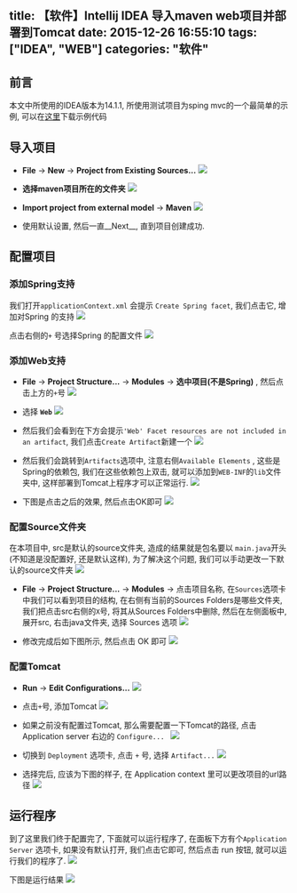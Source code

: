title: 【软件】Intellij IDEA 导入maven web项目并部署到Tomcat
date: 2015-12-26 16:55:10
tags: ["IDEA", "WEB"]
categories: "软件"
---
## 前言
本文中所使用的IDEA版本为14.1.1, 所使用测试项目为sping mvc的一个最简单的示例, 可以在[这里](http://download.csdn.net/detail/zhangjk1993/9378641)下载示例代码
<!-- more -->

## 导入项目
* __File__ -> __New__ -> __Project from Existing Sources...__
![](/images/idea_maven_web/001.png)

* __选择maven项目所在的文件夹__
![](/images/idea_maven_web/002.png)

* __Import project from external model__ -> __Maven__
![](/images/idea_maven_web/003.png)  

* 使用默认设置, 然后一直__Next__, 直到项目创建成功.

## 配置项目
### 添加Spring支持
我们打开`applicationContext.xml` 会提示 `Create Spring facet`, 我们点击它, 增加对Spring 的支持
![](/images/idea_maven_web/004.png)

点击右侧的`+` 号选择Spring 的配置文件
![](/images/idea_maven_web/005.png)

### 添加Web支持
* __File__ -> __Project Structure...__ -> __Modules__ -> __选中项目(不是Spring)__ , 然后点击上方的`+`号
![](/images/idea_maven_web/006.png)

* 选择  __`Web`__
![](/images/idea_maven_web/007.png)

* 然后我们会看到在下方会提示`'Web' Facet resources are not included in an artifact`, 我们点击`Create Artifact`新建一个
![](/images/idea_maven_web/008.png)

* 然后我们会跳转到`Artifacts`选项中, 注意右侧`Available Elements` , 这些是Spring的依赖包, 我们在这些依赖包上双击, 就可以添加到`WEB-INF`的`lib`文件夹中, 这样部署到Tomcat上程序才可以正常运行.
![](/images/idea_maven_web/009.png)


* 下图是点击之后的效果, 然后点击OK即可
![](/images/idea_maven_web/010.png)

### 配置Source文件夹
在本项目中, src是默认的source文件夹, 造成的结果就是包名要以 `main.java`开头(不知道是没配置好, 还是默认这样), 为了解决这个问题, 我们可以手动更改一下默认的source文件夹
![](/images/idea_maven_web/011.png) 

* __File__ ->  __Project Structure...__ -> __Modules__ -> 点击项目名称,  在`Sources`选项卡中我们可以看到项目的结构, 在右侧有当前的Sources Folders是哪些文件夹, 我们把点击src右侧的`X`号, 将其从Sources Folders中删除, 然后在左侧面板中, 展开src, 右击java文件夹, 选择 Sources 选项
![](/images/idea_maven_web/012.png)

* 修改完成后如下图所示, 然后点击 OK 即可
![](/images/idea_maven_web/013.png)

### 配置Tomcat
* __Run__ -> __Edit Configurations...__
![](/images/idea_maven_web/014.png)

* 点击`+`号, 添加Tomcat
![](/images/idea_maven_web/015.png)

* 如果之前没有配置过Tomcat, 那么需要配置一下Tomcat的路径, 点击 Application server 右边的 `Configure... `
![](/images/idea_maven_web/016.png)

* 切换到 `Deployment` 选项卡, 点击 `+` 号, 选择 `Artifact...`
![](/images/idea_maven_web/017.png)

* 选择完后, 应该为下图的样子, 在 Application context 里可以更改项目的url路径
![](/images/idea_maven_web/018.png)

## 运行程序
到了这里我们终于配置完了, 下面就可以运行程序了, 在面板下方有个`Application Server` 选项卡, 如果没有默认打开, 我们点击它即可, 然后点击 run 按钮, 就可以运行我们的程序了.
![](/images/idea_maven_web/019.png)

下图是运行结果
![](/images/idea_maven_web/020.png)
